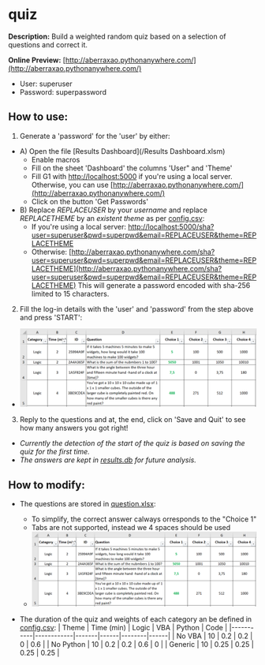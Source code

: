 # quiz

**Description:** Build a weighted random quiz based on a selection of questions and correct it.

**Online Preview:** [http://aberraxao.pythonanywhere.com/](http://aberraxao.pythonanywhere.com/)
  * User: superuser
  * Password: superpassword

## **How to use:**
1. Generate a 'password' for the 'user' by either:
  * A) Open the file [Results Dashboard](/Results Dashboard.xlsm)
    * Enable macros
    * Fill on the sheet 'Dashboard' the columns 'User" and 'Theme'
    * Fill G1 with [http://localhost:5000](http://localhost:5000) if you're using a local server.
    Otherwise, you can use [http://aberraxao.pythonanywhere.com/](http://aberraxao.pythonanywhere.com/)
    * Click on the button 'Get Passwords'
  * B) Replace *REPLACEUSER* by your *username* and replace *REPLACETHEME* by an *existent theme* as per [config.csv](/static/config.csv): 
    * If you're using a local server: [http://localhost:5000/sha?user=superuser&pwd=superpwd&email=REPLACEUSER&theme=REPLACETHEME](http://localhost:5000/sha?user=superuser&pwd=superpwd&email=REPLACEUSER&theme=REPLACETHEME)
    * Otherwise: [http://aberraxao.pythonanywhere.com/sha?user=superuser&pwd=superpwd&email=REPLACEUSER&theme=REPLACETHEME](http://aberraxao.pythonanywhere.com/sha?user=superuser&pwd=superpwd&email=REPLACEUSER&theme=REPLACETHEME)
    This will generate a password encoded with sha-256 limited to 15 characters.
    
2. Fill the log-in details with the 'user' and 'password' from the step above and press 'START':
* ![](static/images/questions.PNG)

3. Reply to the questions and at, the end, click on 'Save and Quit' to see how many answers you got right!
* *Currently the detection of the start of the quiz is based on saving the quiz for the first time.*
* *The answers are kept in [results.db](/results.db) for future analysis.*


## **How to modify:**
* The questions are stored in [question.xlsx](/static/questions.xlsx):
  * To simplify, the correct answer calways orresponds to the "Choice 1"
  * Tabs are not supported, instead we 4 spaces should be used
  * ![](static/images/questions.PNG)
  
* The duration of the quiz and weights of each category an be defined in [config.csv](/static/config.csv):
    | Theme     | Time (min) | Logic | VBA  | Python | Code |
    |-----------|------------|-------|------|--------|------|
    | No VBA    | 10         | 0.2   | 0.2  | 0      | 0.6  |
    | No Python | 10         | 0.2   | 0.2  | 0.6    | 0    |
    | Generic   | 10         | 0.25  | 0.25 | 0.25   | 0.25 |
